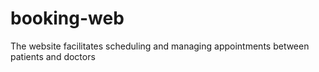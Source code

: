 # booking-web
The website  facilitates scheduling and managing appointments between patients and doctors

